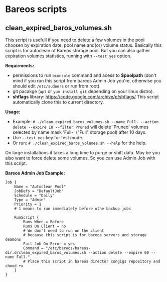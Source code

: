# Bareos scripts

## clean_expired_baros_volumes.sh

This script is usefull if you need to delete a few volumes in the pool choosen by expiration date, pool name and(or) volume status. Basically this script is for autoclean of Bareos storage pool. But you can also gather expiration volumes statistics, running with `--test yes` option.

**Requirments:**

- permissions to run `bconsole` command and acess to **$poolpath** (don't mind if you run this script from bareos Admin Job you're, otherwise you should edit `/etc/sudoers` or run from root).
- git pacakge (`apt` or `yum install git` depending on your linux distro).
- **shflags** library: https://code.google.com/archive/p/shflags/ This script automatically clone this to current directory.

**Usage:**

- Example: `# ./clean_expired_baros_volumes.sh --name Full- --action delete --expire 10 --filter Pruned` will delete 'Pruned' volumes selected by name mask 'Full-' ("Full" storage pool) after 10 days.
- Use `--test yes` key for test mode.
- Or run: `# ./clean_expired_baros_volumes.sh --help` for the help.

On large installations it takes a long time to purge or shift data. May be you also want to force delete some volumes. So you can use Admin Job with this script.

**Bareos Admin Job Example:**

```
Job {
    Name = "Autoclean Pool"
    JobDefs = "DefaultJob"
    Schedule = "Daily"
    Type = "Admin"
    Priority = 1
    # 1 means to run immediately before othe backup jobs

    RunScript {
        Runs When = Before
        Runs On Client = no
        # We don't need to run on the client
        # because this script is for bareos servers and storage deamons
        Fail Job On Error = yes
        Command = "/etc/bareos/bareos-dir.d/clean_expired_baros_volumes.sh --action delete --expire 60 --name Full-"
        # Place this script in bareos director congigs repository and chmod +x
    }
}
```

